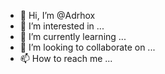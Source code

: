 - 👋 Hi, I’m @Adrhox
- 👀 I’m interested in ...
- 🌱 I’m currently learning ...
- 💞️ I’m looking to collaborate on ...
- 📫 How to reach me ...

<!---
Adrhox/Adrhox is a ✨ special ✨ repository because its `README.md` (this file) appears on your GitHub profile.
You can click the Preview link to take a look at your changes.
--->
